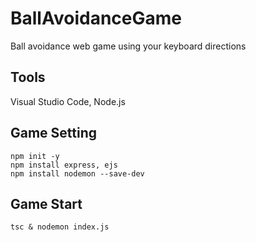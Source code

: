 # BallAvoidanceGame
Ball avoidance web game using your keyboard directions

## Tools
Visual Studio Code, Node.js

## Game Setting
~~~
npm init -y
npm install express, ejs
npm install nodemon --save-dev
~~~

## Game Start
`tsc & nodemon index.js`

